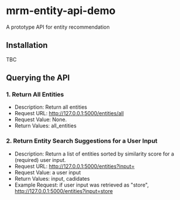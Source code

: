 # mrm-entity-api-demo
A prototype API for entity recommendation

## Installation

TBC

## Querying the API
### 1. Return All Entities
- Description: Return all entities
- Request URL: http://127.0.0.1:5000/entities/all
- Request Value: None.
- Return Values: all_entities


### 2. Return Entity Search Suggestions for a User Input
- Description: Return a list of entities sorted by similarity score for a (required) user input.
- Request URL: http://127.0.0.1:5000/entities?input=
- Request Value: a user input
- Return Values: input, cadidates
- Example Request: 
  if user input was retrieved as "store",
  http://127.0.0.1:5000/entities?input=store
